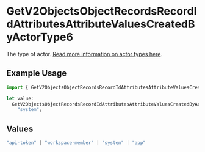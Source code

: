 # GetV2ObjectsObjectRecordsRecordIdAttributesAttributeValuesCreatedByActorType6

The type of actor. [Read more information on actor types here](/docs/actors).

## Example Usage

```typescript
import { GetV2ObjectsObjectRecordsRecordIdAttributesAttributeValuesCreatedByActorType6 } from "attio-js/models/operations/getv2objectsobjectrecordsrecordidattributesattributevalues.js";

let value:
  GetV2ObjectsObjectRecordsRecordIdAttributesAttributeValuesCreatedByActorType6 =
    "system";
```

## Values

```typescript
"api-token" | "workspace-member" | "system" | "app"
```